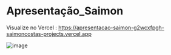 # Apresentação_Saimon

Visualize no Vercel : [https://apresentacao-saimon-g2wcxfpgh-saimoncostas-projects.vercel.app ](https://apresentacao-saimon-main.vercel.app)


![image](https://github.com/SaimonCosta/Apresentacao_Saimon-main/assets/132319798/5312bacc-29a0-4732-9815-178ba14a7603)
